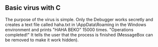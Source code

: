 ## Basic virus with C

The purpose of the virus is simple. Only the Debugger works secretly and creates a text file called haha.txt in \AppData\Roaming in the Windows environment and prints "HAHA BEKO" 15000 times. "Operations completed!" It tells the user that the process is finished (MessageBox can be removed to make it work hidden).
